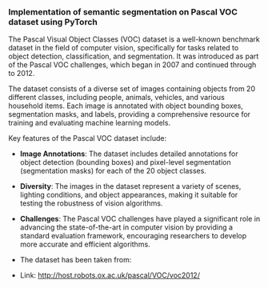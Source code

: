 ### Implementation of semantic segmentation on Pascal VOC dataset using PyTorch

The Pascal Visual Object Classes (VOC) dataset is a well-known benchmark dataset in the field of computer vision, specifically for tasks related to object detection, classification, and segmentation. It was introduced as part of the Pascal VOC challenges, which began in 2007 and continued through to 2012.

The dataset consists of a diverse set of images containing objects from 20 different classes, including people, animals, vehicles, and various household items. Each image is annotated with object bounding boxes, segmentation masks, and labels, providing a comprehensive resource for training and evaluating machine learning models.

Key features of the Pascal VOC dataset include:

- **Image Annotations**: The dataset includes detailed annotations for object detection (bounding boxes) and pixel-level segmentation (segmentation masks) for each of the 20 object classes.
- **Diversity**: The images in the dataset represent a variety of scenes, lighting conditions, and object appearances, making it suitable for testing the robustness of vision algorithms.
- **Challenges**: The Pascal VOC challenges have played a significant role in advancing the state-of-the-art in computer vision by providing a standard evaluation framework, encouraging researchers to develop more accurate and efficient algorithms.

- The dataset has been taken from:

- Link: http://host.robots.ox.ac.uk/pascal/VOC/voc2012/
